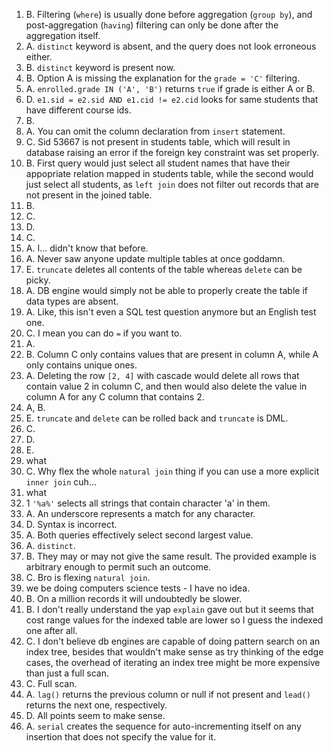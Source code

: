 1. B. Filtering (`where`) is usually done before aggregation (`group by`), and post-aggregation (`having`) filtering can only be
done after the aggregation itself.
2. A. `distinct` keyword is absent, and the query does not look erroneous either.
3. B. `distinct` keyword is present now.
4. B. Option A is missing the explanation for the `grade = 'C'` filtering.
5. A. `enrolled.grade IN ('A', 'B')` returns `true` if grade is either A or B.
6. D. `e1.sid = e2.sid AND e1.cid != e2.cid` looks for same students that have different course ids.
7. B.
8. A. You can omit the column declaration from `insert` statement.
9. C. Sid 53667 is not present in students table, which will result in database raising an error if the foreign key constraint
was set properly.
10. B. First query would just select all student names that have their appopriate relation mapped in students table, while the
second would just select all students, as `left join` does not filter out records that are not present in the joined table.
11. B.
12. C.
13. D.
14. C.
15. A. I... didn't know that before.
16. A. Never saw anyone update multiple tables at once goddamn.
17. E. `truncate` deletes all contents of the table whereas `delete` can be picky.
18. A. DB engine would simply not be able to properly create the table if data types are absent.
19. A. Like, this isn't even a SQL test question anymore but an English test one.
20. C. I mean you can do `=` if you want to.
21. A.
22. B. Column C only contains values that are present in column A, while A only contains unique ones.
23. A. Deleting the row `[2, 4]` with cascade would delete all rows that contain value 2 in column C, and then would also delete
the value in column A for any C column that contains 2.
24. A, B.
25. E. `truncate` and `delete` can be rolled back and `truncate` is DML.
26. C.
27. D.
28. E.
29. what
30. C. Why flex the whole `natural join` thing if you can use a more explicit `inner join` cuh...
31. what
32. 1 `'%a%'` selects all strings that contain character 'a' in them.
33. A. An underscore represents a match for any character.
34. D. Syntax is incorrect.
35. A. Both queries effectively select second largest value.
36. A. `distinct`.
37. B. They may or may not give the same result. The provided example is arbitrary enough to permit such an outcome.
38. C. Bro is flexing `natural join`.
39. we be doing computers science tests - I have no idea.
40. B. On a million records it will undoubtedly be slower.
41. B. I don't really understand the yap `explain` gave out but it seems that cost range values for the indexed table
are lower so I guess the indexed one after all.
42. C. I don't believe db engines are capable of doing pattern search on an index tree, besides that wouldn't make sense
as try thinking of the edge cases, the overhead of iterating an index tree might be more expensive than just a full scan.
43. C. Full scan.
44. A. `lag()` returns the previous column or null if not present and `lead()` returns the next one, respectively.
45. D. All points seem to make sense.
46. A. `serial` creates the sequence for auto-incrementing itself on any insertion that does not specify the value for it.
